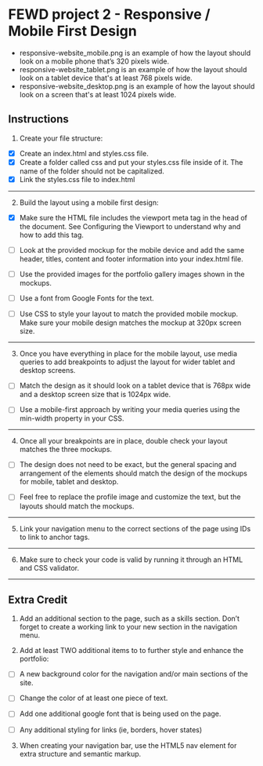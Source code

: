 # FEWD project 2 - Responsive / Mobile First Design

- responsive-website_mobile.png is an example of how the layout should look on a mobile phone that’s 320 pixels wide.
- responsive-website_tablet.png is an example of how the layout should look on a tablet device that's at least 768 pixels wide.
- responsive-website_desktop.png is an example of how the layout should look on a screen that's at least 1024 pixels wide.

## Instructions

1. Create your file structure:

* [X] Create an index.html and styles.css file.
* [X] Create a folder called css and put your styles.css file inside of it. The name of the folder should not be capitalized.
* [X] Link the styles.css file to index.html

***

2. Build the layout using a mobile first design:

* [X] Make sure the HTML file includes the viewport meta tag in the head of the document. See Configuring the Viewport to understand why and how to add this tag.

* [ ] Look at the provided mockup for the mobile device and add the same header, titles, content and footer information into your index.html file.

* [ ] Use the provided images for the portfolio gallery images shown in the mockups.

* [ ] Use a font from Google Fonts for the text.

* [ ] Use CSS to style your layout to match the provided mobile mockup. Make sure your mobile design matches the mockup at 320px screen size.

***

3. Once you have everything in place for the mobile layout, use media queries to add breakpoints to adjust the layout for wider tablet and desktop screens.

* [ ] Match the design as it should look on a tablet device that is 768px wide and a desktop screen size that is 1024px wide.

* [ ] Use a mobile-first approach by writing your media queries using the min-width property in your CSS.

***

4. Once all your breakpoints are in place, double check your layout matches the three mockups.

* [ ] The design does not need to be exact, but the general spacing and arrangement of the elements should match the design of the mockups for mobile, tablet and desktop.

* [ ] Feel free to replace the profile image and customize the text, but the layouts should match the mockups.

***

5. Link your navigation menu to the correct sections of the page using IDs to link to anchor tags. 

***

6. Make sure to check your code is valid by running it through an HTML and CSS validator.

***

## Extra Credit

1. Add an additional section to the page, such as a skills section. Don’t forget to create a working link to your new section in the navigation menu.

2. Add at least TWO additional items to to further style and enhance the portfolio:

* [ ] A new background color for the navigation and/or main sections of the site.

* [ ] Change the color of at least one piece of text.

* [ ] Add one additional google font that is being used on the page.
*  [ ] Any additional styling for links (ie, borders, hover states)

3. When creating your navigation bar, use the HTML5 nav element for extra structure and semantic markup.
